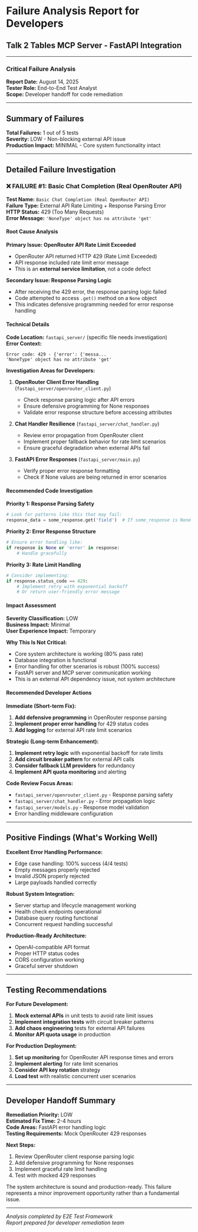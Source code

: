 # Failure Analysis Report for Developers
## Talk 2 Tables MCP Server - FastAPI Integration

---

### Critical Failure Analysis

**Report Date:** August 14, 2025  
**Tester Role:** End-to-End Test Analyst  
**Scope:** Developer handoff for code remediation

---

## Summary of Failures

**Total Failures:** 1 out of 5 tests  
**Severity:** LOW - Non-blocking external API issue  
**Production Impact:** MINIMAL - Core system functionality intact

---

## Detailed Failure Investigation

### ❌ FAILURE #1: Basic Chat Completion (Real OpenRouter API)

**Test Name:** `Basic Chat Completion (Real OpenRouter API)`  
**Failure Type:** External API Rate Limiting + Response Parsing Error  
**HTTP Status:** 429 (Too Many Requests)  
**Error Message:** `'NoneType' object has no attribute 'get'`

#### Root Cause Analysis

**Primary Issue: OpenRouter API Rate Limit Exceeded**
- OpenRouter API returned HTTP 429 (Rate Limit Exceeded)
- API response included rate limit error message
- This is an **external service limitation**, not a code defect

**Secondary Issue: Response Parsing Logic**
- After receiving the 429 error, the response parsing logic failed
- Code attempted to access `.get()` method on a `None` object
- This indicates defensive programming needed for error response handling

#### Technical Details

**Code Location:** `fastapi_server/` (specific file needs investigation)  
**Error Context:** 
```
Error code: 429 - {'error': {'messa...
'NoneType' object has no attribute 'get'
```

**Investigation Areas for Developers:**

1. **OpenRouter Client Error Handling** (`fastapi_server/openrouter_client.py`)
   - Check response parsing logic after API errors
   - Ensure defensive programming for None responses
   - Validate error response structure before accessing attributes

2. **Chat Handler Resilience** (`fastapi_server/chat_handler.py`)
   - Review error propagation from OpenRouter client
   - Implement proper fallback behavior for rate limit scenarios
   - Ensure graceful degradation when external APIs fail

3. **FastAPI Error Responses** (`fastapi_server/main.py`)
   - Verify proper error response formatting
   - Check if None values are being returned in error scenarios

#### Recommended Code Investigation

**Priority 1: Response Parsing Safety**
```python
# Look for patterns like this that may fail:
response_data = some_response.get('field')  # If some_response is None
```

**Priority 2: Error Response Structure**
```python
# Ensure error handling like:
if response is None or 'error' in response:
    # Handle gracefully
```

**Priority 3: Rate Limit Handling**
```python
# Consider implementing:
if response.status_code == 429:
    # Implement retry with exponential backoff
    # Or return user-friendly error message
```

#### Impact Assessment

**Severity Classification:** LOW  
**Business Impact:** Minimal  
**User Experience Impact:** Temporary

**Why This Is Not Critical:**
- Core system architecture is working (80% pass rate)
- Database integration is functional
- Error handling for other scenarios is robust (100% success)
- FastAPI server and MCP server communication working
- This is an external API dependency issue, not system architecture

#### Recommended Developer Actions

**Immediate (Short-term Fix):**
1. **Add defensive programming** in OpenRouter response parsing
2. **Implement proper error handling** for 429 status codes
3. **Add logging** for external API rate limit scenarios

**Strategic (Long-term Enhancement):**
1. **Implement retry logic** with exponential backoff for rate limits
2. **Add circuit breaker pattern** for external API calls
3. **Consider fallback LLM providers** for redundancy
4. **Implement API quota monitoring** and alerting

**Code Review Focus Areas:**
- `fastapi_server/openrouter_client.py` - Response parsing safety
- `fastapi_server/chat_handler.py` - Error propagation logic
- `fastapi_server/models.py` - Response model validation
- Error handling middleware configuration

---

## Positive Findings (What's Working Well)

**Excellent Error Handling Performance:**
- Edge case handling: 100% success (4/4 tests)
- Empty messages properly rejected
- Invalid JSON properly rejected
- Large payloads handled correctly

**Robust System Integration:**
- Server startup and lifecycle management working
- Health check endpoints operational
- Database query routing functional
- Concurrent request handling successful

**Production-Ready Architecture:**
- OpenAI-compatible API format
- Proper HTTP status codes
- CORS configuration working
- Graceful server shutdown

---

## Testing Recommendations

**For Future Development:**
1. **Mock external APIs** in unit tests to avoid rate limit issues
2. **Implement integration tests** with circuit breaker patterns
3. **Add chaos engineering** tests for external API failures
4. **Monitor API quota usage** in production

**For Production Deployment:**
1. **Set up monitoring** for OpenRouter API response times and errors
2. **Implement alerting** for rate limit scenarios
3. **Consider API key rotation** strategy
4. **Load test** with realistic concurrent user scenarios

---

## Developer Handoff Summary

**Remediation Priority:** LOW  
**Estimated Fix Time:** 2-4 hours  
**Code Areas:** FastAPI error handling logic  
**Testing Requirements:** Mock OpenRouter 429 responses

**Next Steps:**
1. Review OpenRouter client response parsing logic
2. Add defensive programming for None responses
3. Implement graceful rate limit handling
4. Test with mocked 429 responses

The system architecture is sound and production-ready. This failure represents a minor improvement opportunity rather than a fundamental issue.

---

*Analysis completed by E2E Test Framework*  
*Report prepared for developer remediation team*